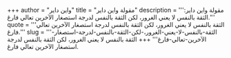 +++
author = "واين داير"
title = "مقولة واين داير"
description = '''مقولة واين داير: الثقة بالنفس لا يعني الغرور، لكن الثقة بالنفس لدرجة استصغار الآخرين تعالي فارغ.'''
quote = '''الثقة بالنفس لا يعني الغرور، لكن الثقة بالنفس لدرجة استصغار الآخرين تعالي فارغ.'''
slug = '''الثقة-بالنفس-لا-يعني-الغرور،-لكن-الثقة-بالنفس-لدرجة-استصغار-الآخرين-تعالي-فارغ'''
+++
الثقة بالنفس لا يعني الغرور، لكن الثقة بالنفس لدرجة استصغار الآخرين تعالي فارغ.
